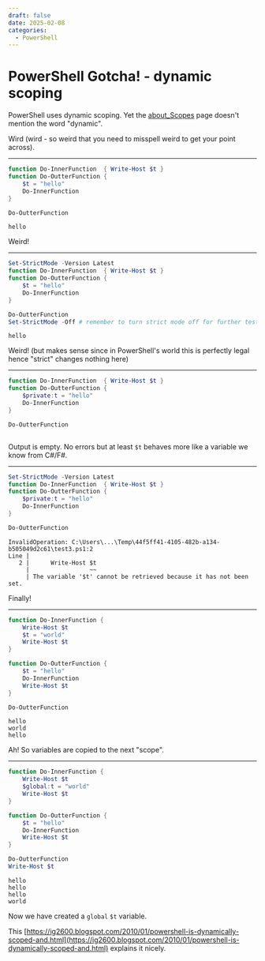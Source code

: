 ```yaml
---
draft: false
date: 2025-02-08
categories:
  - PowerShell
---
```


# PowerShell Gotcha! - dynamic scoping

PowerShell uses dynamic scoping. Yet the [about_Scopes](https://learn.microsoft.com/en-us/powershell/module/microsoft.powershell.core/about/about_scopes?view=powershell-7.5) page doesn't mention the word "dynamic".

Wird (wird - so weird that you need to misspell weird to get your point across).

---
```PowerShell
function Do-InnerFunction  { Write-Host $t }
function Do-OutterFunction {
    $t = "hello"
    Do-InnerFunction
}

Do-OutterFunction
```
```
hello
```

Weird!

---

```PowerShell
Set-StrictMode -Version Latest
function Do-InnerFunction  { Write-Host $t }
function Do-OutterFunction {
    $t = "hello"
    Do-InnerFunction
}

Do-OutterFunction
Set-StrictMode -Off # remember to turn strict mode off for further testing
```

```
hello
```

Weird! (but makes sense since in PowerShell's world this is perfectly legal hence "strict" changes nothing here)

---

```PowerShell
function Do-InnerFunction  { Write-Host $t }
function Do-OutterFunction {
    $private:t = "hello"
    Do-InnerFunction
}

Do-OutterFunction
```

```
```

Output is empty. No errors but at least `$t` behaves more like a variable we know from C#/F#.

---

```PowerShell
Set-StrictMode -Version Latest
function Do-InnerFunction  { Write-Host $t }
function Do-OutterFunction {
    $private:t = "hello"
    Do-InnerFunction
}

Do-OutterFunction
```

```
InvalidOperation: C:\Users\...\Temp\44f5ff41-4105-482b-a134-b505049d2c61\test3.ps1:2
Line |
   2 |      Write-Host $t
     |                 ~~
     | The variable '$t' cannot be retrieved because it has not been set.
```

Finally!

---

```PowerShell
function Do-InnerFunction {
    Write-Host $t
    $t = "world"
    Write-Host $t
}

function Do-OutterFunction {
    $t = "hello"
    Do-InnerFunction
    Write-Host $t
}

Do-OutterFunction
```

```
hello
world
hello
```

Ah! So variables are copied to the next "scope".

---

```PowerShell
function Do-InnerFunction {
    Write-Host $t
    $global:t = "world"
    Write-Host $t
}

function Do-OutterFunction {
    $t = "hello"
    Do-InnerFunction
    Write-Host $t
}

Do-OutterFunction
Write-Host $t
```

```
hello
hello
hello
world
```

Now we have created a `global` `$t` variable.

This [https://ig2600.blogspot.com/2010/01/powershell-is-dynamically-scoped-and.html](https://ig2600.blogspot.com/2010/01/powershell-is-dynamically-scoped-and.html) explains it nicely.
